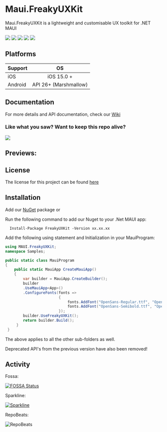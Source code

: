 # Maui.FreakyUXKit

Maui.FreakyUXKit is a lightweight and customisable UX toolkit for .NET MAUI 

<div>
   <a href="https://www.nuget.org/packages/FreakyUXKit"><img src="https://img.shields.io/nuget/v/FreakyUXKit?color=blue&logo=nuget"></a>
   <a href="https://www.nuget.org/packages/FreakyUXKit"><img src="https://img.shields.io/nuget/dt/FreakyUXKit.svg"></a>
   <a href="./LICENSE"><img src="https://img.shields.io/github/license/freakyali/maui.freakyuxkit"></a>
   <a href="https://www.codefactor.io/repository/github/freakyali/maui.freakyuxkit"><img src="https://www.codefactor.io/repository/github/freakyali/maui.freakyuxkit/badge"></a>
   <a href="https://app.fossa.com/projects/git%2Bgithub.com%2FFreakyAli%2FMaui.FreakyUXKit?ref=badge_shield" alt="FOSSA Status"><img src="https://app.fossa.com/api/projects/git%2Bgithub.com%2FFreakyAli%2FMaui.FreakyUXKit.svg?type=shield"/></a>
   </div>

## Platforms

| Support |          OS           |
| ------- | :-------------------: |
| iOS     |      iOS 15.0 +       |
| Android | API 26+ (Marshmallow) |

## Documentation

For more details and API documentation, check our [Wiki](https://github.com/FreakyAli/Maui.FreakyUXKit/wiki)

### Like what you saw? Want to keep this repo alive?

[![](https://miro.medium.com/max/600/0*wrBJU05A3BULKcWA.gif)](https://www.buymeacoffee.com/FreakyAli)

## Previews:

## License

The license for this project can be found [here](https://github.com/FreakyAli/Maui.FreakyUXKit/blob/master/LICENSE)

## Installation

Add our [NuGet](https://www.nuget.org/packages/FreakyUXKit) package or

Run the following command to add our Nuget to your .Net MAUI app:

      Install-Package FreakyUXKit -Version xx.xx.xx

Add the following using statement and Initialization in your MauiProgram:

```c#
using MAUI.FreakyUXKit;
namespace Samples;

public static class MauiProgram
{
    public static MauiApp CreateMauiApp()
    {
        var builder = MauiApp.CreateBuilder();
        builder
        .UseMauiApp<App>()
        .ConfigureFonts(fonts =>
                        {
                            fonts.AddFont("OpenSans-Regular.ttf", "OpenSansRegular");
                            fonts.AddFont("OpenSans-Semibold.ttf", "OpenSansSemibold");
                        });
        builder.UseFreakyUXKit();
        return builder.Build();
     }
 }

```

The above applies to all the other sub-folders as well.

Deprecated API's from the previous version have also been removed!

## Activity

Fossa:

[![FOSSA Status](https://app.fossa.com/api/projects/git%2Bgithub.com%2FFreakyAli%2FMaui.FreakyUXKit.svg?type=large)](https://app.fossa.com/projects/git%2Bgithub.com%2FFreakyAli%2FMaui.FreakyUXKit?ref=badge_large)

Sparkline:

[![Sparkline](https://stars.medv.io/FreakyAli/Maui.FreakyUXKit.svg)](https://stars.medv.io/FreakyAli/Maui.FreakyUXKit)

RepoBeats:

![RepoBeats](https://repobeats.axiom.co/api/embed/62b773582fc822efda7de377fb73c527444ff44d.svg "Repobeats analytics image")
